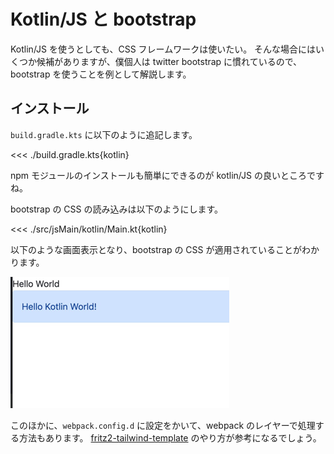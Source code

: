 # Kotlin/JS と bootstrap

Kotlin/JS を使うとしても、CSS フレームワークは使いたい。
そんな場合にはいくつか候補がありますが、僕個人は twitter bootstrap に慣れているので、bootstrap を使うことを例として解説します。

## インストール

`build.gradle.kts` に以下のように追記します。

<<< ./build.gradle.kts{kotlin}


npm モジュールのインストールも簡単にできるのが kotlin/JS の良いところですね。

bootstrap の CSS の読み込みは以下のようにします。

<<< ./src/jsMain/kotlin/Main.kt{kotlin}

以下のような画面表示となり、bootstrap の CSS が適用されていることがわかります。

![img.png](img.png)

このほかに、`webpack.config.d` に設定をかいて、webpack のレイヤーで処理する方法もあります。
[fritz2-tailwind-template](https://github.com/jwstegemann/fritz2-tailwind-template/tree/main) のやり方が参考になるでしょう。
